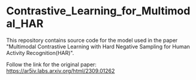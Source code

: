 # Contrastive_Learning_for_Multimodal_HAR

This repository contains source code for the model used in the paper "Multimodal Contrastive Learning with Hard Negative Sampling for Human Activity Recognition(HAR)".

Follow the link for the original paper: https://ar5iv.labs.arxiv.org/html/2309.01262

